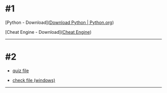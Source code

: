 # #1

[Python - Download]([Download Python | Python.org](https://www.python.org/downloads/))

[Cheat Engine - Download]([Cheat Engine](https://www.cheatengine.org/downloads.php))

---

# #2

- [quiz file](2cbb997330604e54/%231/%231.py)

- [check file (windows)](2cbb997330604e54/%231/%231.exe)

---
